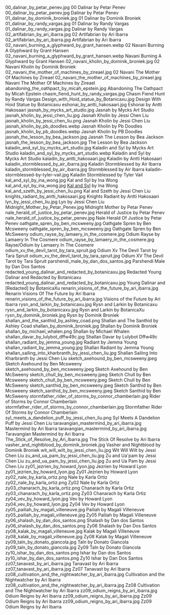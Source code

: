 00_dalinar_by_petar_penev.jpg 00 Dalinar by Petar Penev
00_dalinar_by_petar_penev.jpg Dalinar by Petar Penev
01_dalinar_by_dominik_broniek.jpg 01 Dalinar by Dominik Broniek
01_dalinar_by_randy_vargas.jpg 01 Dalinar by Randy Vargas
01_dalinar_by_randy_vargas.jpg Dalinar by Randy Vargas
02_artifabrian_by_ari_ibarra.jpg 02 Artifabrian by Ari Ibarra
02_artifabrian_by_ari_ibarra.jpg Artifabrian by Ari Ibarra
02_navani_burning_a_glyphward_by_grant_hansen.webp 02 Navani Burning A Glyphward by Grant Hansen
02_navani_burning_a_glyphward_by_grant_hansen.webp Navani Burning A Glyphward by Grant Hansen
02_navani_kholin_by_dominik_broniek.jpg 02 Navani Kholin by Dominik Broniek
02_navani_the_mother_of_machines_by_zireael.jpg 02 Navani The Mother Of Machines by Zireael
02_navani_the_mother_of_machines_by_zireael.jpg Navani The Mother Of Machines by Zireael
abandoning_the_oathpact_by_micah_epstein.jpg Abandoning The Oathpact by Micah Epstein
chasm_fiend_hunt_by_randy_vargas.jpg Chasm Fiend Hunt by Randy Vargas
Design_with_Hoid_statue_by_Botanicaxu.jpg Design With Hoid Statue by Botanicaxu
eshonai_by_antti_hakosaari.jpg Eshonai by Antti Hakosaari
jasnah_by_mycks_art_studio.jpg Jasnah by Mycks Art Studio
jasnah_kholin_by_jessi_chen_liu.jpg Jasnah Kholin by Jessi Chen Liu
jasnah_kholin_by_jessi_chen_liu.png Jasnah Kholin by Jessi Chen Liu
jasnah_kholin_by_pb_doodles.webp Jasnah Kholin by Pb Doodles
jasnah_kholin_by_pb_doodles.webp Jasnah Kholin by PB Doodles
jasnah_the_lesson_by_bea_jackson.jpg Jasnah The Lesson by Bea Jackson
jasnah_the_lesson_by_bea_jackson.jpg The Lesson by Bea Jackson
kaladin_and_syl_by_mycks_art_studio.jpg Kaladin and Syl by Mycks Art Studio
kaladin_and_syl_by_mycks_art_studio.webp Kaladin and Syl by Mycks Art Studio
kaladin_by_antti_hakosaari.jpg Kaladin by Antti Hakosaari
kaladin_stormblessed_by_air_ibarra.jpg Kaladin Stormblessed by Air Ibarra
kaladin_stormblessed_by_air_ibarra.jpg Stormblessed by Air Ibarra
kaladin-stormblessed-by-tyler-vail.jpg Kaladin Stormblessed by Tyler Vail
kal_and_syl_by_ina_wong.jpg Kal and Syl by Ina Wong
kal_and_syl_by_ina_wong.jpg [Kal and Syl](https://www.deviantart.com/inawong/art/Kal-and-Syl-699058325) by Ina Wong
kal_and_szeth_by_jessi_chen_liu.png Kal and Szeth by Jessi Chen Liu
knights_radiant_by_antti_hakosaari.jpg Knights Radiant by Antti Hakosaari
lyn_by_jessi_chen_liu.jpg Lyn by Jessi Chen Liu
Midnight_Mother_by_Petar_Penev.jpg Midnight Mother by Petar Penev
nale_herald_of_justice_by_petar_penev.jpg Herald of Justice by Petar Penev
nale_herald_of_justice_by_petar_penev.jpg Nale Herald Of Justice by Petar Penev
oathgate_spren_by_ben_mcsweeny.jpg Oathgate Spren by Ben Mcsweeny
oathgate_spren_by_ben_mcsweeny.jpg Oathgate Spren by Ben McSweeny
odium_rayse_by_lamaery_in_the_cosmere.jpg Odium Rayse by Lamaery In The Cosmere
odium_rayse_by_lamaery_in_the_cosmere.jpg Rayse/Odium by Lamaery In The Cosmere
odium_xv_the_devil_tarot_by_tara_spruit.jpg Odium Xv The Devil Tarot by Tara Spruit
odium_xv_the_devil_tarot_by_tara_spruit.jpg Odium XV The Devil Tarot by Tara Spruit
parshendi_male_by_dan_dos_santos.jpg Parshendi Male by Dan Dos Santos
redacted_young_dalinar_and_redacted_by_botanicaxu.jpg Redacted Young Dalinar and Redacted by Botanicaxu
redacted_young_dalinar_and_redacted_by_botanicaxu.jpg Young Dalinar and [Redacted] by BotanicaXu
renarin_visions_of_the_future_by_ari_ibarra.jpg Renarin Visions Of The Future by Ari Ibarra
renarin_visions_of_the_future_by_ari_ibarra.jpg Visions of the Future by Ari Ibarra
rysn_and_larkin_by_botanicaxu.jpg Rysn and Larkin by Botanicaxu
rysn_and_larkin_by_botanicaxu.jpg Rysn and Larkin by BotanicaXu
rysn_by_dominik_broniek.jpg Rysn by Dominik Broniek
shallan_and_the_santhid_by_ashley_coad.png Shallan and The Santhid by Ashley Coad
shallan_by_dominik_broniek.jpg Shallan by Dominik Broniek
shallan_by_michael_whalen.png Shallan by Michael Whalen
shallan_davar_by_lulybot_dffw49c.jpg Shallan Davar by Lulybot Dffw49c
shallan_radiant_by_jemma_young.jpg Radiant by Jemma Young
shallan_radiant_by_jemma_young.jpg Shallan Radiant by Jemma Young
shallan_sailing_into_kharbranth_by_jessi_chen_liu.jpg Shallan Sailing Into Kharbranth by Jessi Chen Liu
sketch_axehound_by_ben_mcsweeny.jpeg Sketch Axehound by Ben Mcsweeny
sketch_axehound_by_ben_mcsweeny.jpeg Sketch Axehound by Ben McSweeny
sketch_chull_by_ben_mcsweeny.jpeg Sketch Chull by Ben Mcsweeny
sketch_chull_by_ben_mcsweeny.jpeg Sketch Chull by Ben McSweeny
sketch_santhid_by_ben_mcsweeny.jpeg Sketch Santhid by Ben Mcsweeny
sketch_santhid_by_ben_mcsweeny.jpeg Sketch Santhid by Ben McSweeny
stormfather_rider_of_storms_by_connor_chamberlain.jpg Rider of Storms by Connor Chamberlain
stormfather_rider_of_storms_by_connor_chamberlain.jpg Stormfather Rider Of Storms by Connor Chamberlain
syl_meets_a_dandelion_puff_by_jessi_chen_liu.png Syl Meets A Dandelion Puff by Jessi Chen Liu
taravangian_mastermind_by_ari_ibarra.jpg Mastermind by Ari Ibarra
taravangian_mastermind_by_ari_ibarra.jpg Taravangian Mastermind by Ari Ibarra
The_Stick_of_Resolve_by_Ari_Ibarra.jpg The Stick Of Resolve by Ari Ibarra
vasher_and_nightblood_by_dominik_broniek.jpg Vasher and Nightblood by Dominik Broniek
wit_will_wilt_by_jessi_chen_liu.jpg Wit Will Wilt by Jessi Chen Liu
zu_and_ua_pam_by_jessi_chen_liu.jpg Zu and Ua'pam by Jessi Chen Liu
zu_and_ua_pam_by_jessi_chen_liu.jpg Zu and Ua Pam by Jessi Chen Liu
zy01_jezrien_by_howard_lyon.jpg Jezrien by Howard Lyon
zy01_jezrien_by_howard_lyon.jpg Zy01 Jezrien by Howard Lyon
zy02_nale_by_karla_ortiz.png Nale by Karla Ortiz
zy02_nale_by_karla_ortiz.png Zy02 Nale by Karla Ortiz
zy03_chanarach_by_karla_ortiz.png Chanarach by Karla Ortiz
zy03_chanarach_by_karla_ortiz.png Zy03 Chanarach by Karla Ortiz
zy04_vev_by_howard_lyon.jpg Vev by Howard Lyon
zy04_vev_by_howard_lyon.jpg Zy04 Vev by Howard Lyon
zy05_pailiah_by_magali_villeneuve.jpg Pailiah by Magali Villeneuve
zy05_pailiah_by_magali_villeneuve.jpg Zy05 Pailiah by Magali Villeneuve
zy06_shalash_by_dan_dos_santos.png Shalash by Dan dos Santos
zy06_shalash_by_dan_dos_santos.png Zy06 Shalash by Dan Dos Santos
zy08_kalak_by_magali_villeneuve.jpg Kalak by Magali Villeneuve
zy08_kalak_by_magali_villeneuve.jpg Zy08 Kalak by Magali Villeneuve
zy09_taln_by_donato_giancola.jpg Taln by Donato Giancola
zy09_taln_by_donato_giancola.jpg Zy09 Taln by Donato Giancola
zy10_ishar_by_dan_dos_santos.png Ishar by Dan dos Santos
zy10_ishar_by_dan_dos_santos.png Zy10 Ishar by Dan Dos Santos
zz07_tanavast_by_ari_ibarra.jpg Tanavast by Ari Ibarra
zz07_tanavast_by_ari_ibarra.jpg Zz07 Tanavast by Ari Ibarra
zz08_cultivation_and_the_nightwatcher_by_ari_ibarra.jpg Cultivation and the Nightwatcher by Ari Ibarra
zz08_cultivation_and_the_nightwatcher_by_ari_ibarra.jpg Zz08 Cultivation and The Nightwatcher by Ari Ibarra
zz09_odium_reigns_by_ari_ibarra.jpg Odium Reigns by Ari Ibarra
zz09_odium_reigns_by_ari_ibarra.jpg Zz09 Odium Reigns by Ari Ibarra
zz09_odium_reigns_by_ari_ibarra.jpg Zz09 Odium Reigns by Ari Ibarra
